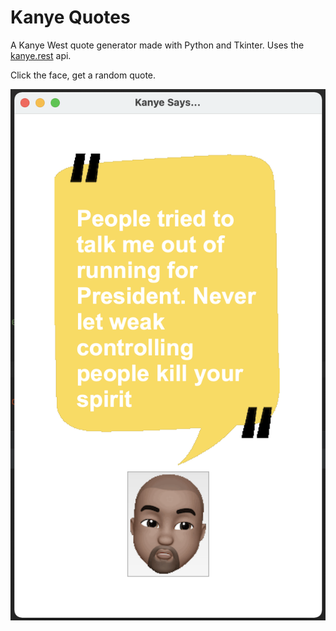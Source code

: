 # Kanye Quotes

A Kanye West quote generator made with Python and Tkinter. Uses the [kanye.rest](http://kanye.rest) api.

Click the face, get a random quote.

![Screenshot](screenshot.png)